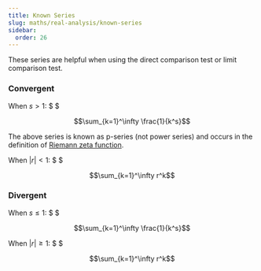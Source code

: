 ```yaml
---
title: Known Series
slug: maths/real-analysis/known-series
sidebar:
  order: 26
---
```


These series are helpful when using the direct comparison test or limit
comparison test.

### Convergent

When $s \gt 1$: $ $

```math
\sum_{k=1}^\infty \frac{1}{k^s}
```

The above series is known as p-series (not power series) and occurs in the
definition of
[Riemann zeta function](/maths/real-analysis/riemann-zeta-function).

When $\lvert r \rvert \lt 1$: $ $

```math
\sum_{k=1}^\infty r^k
```

### Divergent

When $s \le 1$: $ $

```math
\sum_{k=1}^\infty \frac{1}{k^s}
```

When $\lvert r \rvert \ge 1$: $ $

```math
\sum_{k=1}^\infty r^k
```
